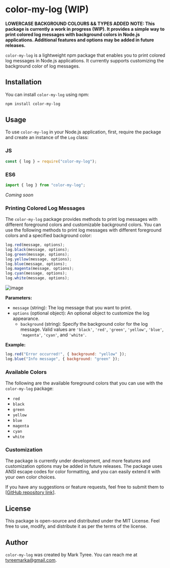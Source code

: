 # color-my-log (WIP)

**LOWERCASE BACKGROUND COLOURS && TYPES ADDED**
**NOTE: This package is currently a work in progress (WIP). It provides a simple way to print colored log messages with background colors in Node.js applications. Additional features and options may be added in future releases.**

`color-my-log` is a lightweight npm package that enables you to print colored log messages in Node.js applications. It currently supports customizing the background color of log messages.

## Installation

You can install `color-my-log` using npm:

```bash
npm install color-my-log
```

## Usage

To use `color-my-log` in your Node.js application, first, require the package and create an instance of the `Log` class:

### JS

```javascript
const { log } = require("color-my-log");
```

### ES6

```typescript
import { log } from "color-my-log";
```

_Coming soon_

### Printing Colored Log Messages

The `color-my-log` package provides methods to print log messages with different foreground colors and customizable background colors. You can use the following methods to print log messages with different foreground colors and a specified background color:

```javascript
log.red(message, options);
log.black(message, options);
log.green(message, options);
log.yellow(message, options);
log.blue(message, options);
log.magenta(message, options);
log.cyan(message, options);
log.white(message, options);
```

![image](https://github.com/Hard-Luck/color-my-log/assets/72257311/66bd1a7a-10b6-4b06-b485-be5eb02e0619)

**Parameters:**

- `message` (string): The log message that you want to print.
- `options` (optional object): An optional object to customize the log appearance.
  - `background` (string): Specify the background color for the log message. Valid values are `'black'`, `'red'`, `'green'`, `'yellow'`, `'blue'`, `'magenta'`, `'cyan'`, and `'white'`.

**Example:**

```javascript
log.red("Error occurred!", { background: "yellow" });
log.blue("Info message", { background: "green" });
```

### Available Colors

The following are the available foreground colors that you can use with the `color-my-log` package:

- `red`
- `black`
- `green`
- `yellow`
- `blue`
- `magenta`
- `cyan`
- `white`

### Customization

The package is currently under development, and more features and customization options may be added in future releases. The package uses ANSI escape codes for color formatting, and you can easily extend it with your own color choices.

If you have any suggestions or feature requests, feel free to submit them to [[GitHub repository link](https://github.com/Hard-Luck/color-my-log)].

## License

This package is open-source and distributed under the MIT License. Feel free to use, modify, and distribute it as per the terms of the license.

## Author

`color-my-log` was created by Mark Tyree. You can reach me at [tyreemarka@gmail.com](mailto:tyreemarka@gmail.com).
